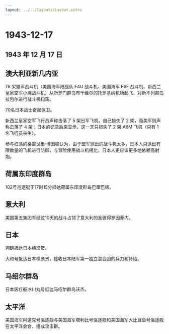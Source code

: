 ```yaml
---
layout: ../../layouts/Layout.astro
---
```


# 1943-12-17

## 1943 年 12 月 17 日

## 澳大利亚新几内亚

78 架盟军战斗机（美国海军陆战队 F4U 战斗机、美国海军 F6F
战斗机、新西兰皇家空军小鹰战斗机）从所罗门群岛布干维尔的托罗基纳机场起飞，对新不列颠岛拉包尔进行战斗机扫荡。

70名日本战士奋起保卫。

新西兰皇家空军飞行员声称击落了 5 架日军飞机，自己损失了 2
架，而美军则声称击落了 4 架；日本的记录后来显示，这一天只损失了 2 架 A6M
飞机（只有 1 名飞行员丧生）。

参与扫荡的格雷戈里·博因顿认为，由于盟军派出的战斗机太多，日本人只派出有限数量的飞机进行防御，与冒险使用战斗机相比，日本人更应该更多地依赖高射炮。

## 荷属东印度群岛

102号巡逻艇于17时15分抵达荷属东印度群岛巴厘巴板。

## 意大利

美国第五集团军经过10天的战斗占领了意大利的圣彼得罗因菲内。

## 日本

翔鹤抵达日本横须贺。

大和号抵达日本横须贺，接收日本陆军第一独立混合团的兵力和补给。

## 马绍尔群岛

日本医疗船冰川丸号抵达马绍尔群岛沃杰。

## 太平洋

美国海军阿道克号驱逐舰与美国海军塔利比号驱逐舰和美国海军大比目鱼号驱逐舰在太平洋会合，组成攻击群。